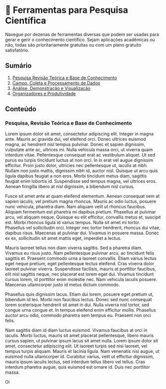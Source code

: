 # 🔭 Ferramentas para Pesquisa Científica

Navegue por dezenas de ferramentas diversas que podem ser usadas para gerar e gerir o conhecimento científico. Sejam aplicações acadêmicas ou não, todas são prioritariamente gratuitas ou com um plano gratuito satisfatório.

## Sumário

1. [Pesquisa Revisão Teórica e Base de Conhecimento](#pesquisa-revisao-teorica-base-conhecimento)
2. [Campo, Coleta e Processamento de Dados](#campo-coleta-processamento-dados)
3. [Análise, Demonstração e Visualização](#analise-demonstracao-visualizacao)
4. [Organizadores e Produtividade](#organizadores-produtividade)

## Conteúdo

<a id="pesquisa-revisao-teorica-base-conhecimento"></a>
### Pesquisa, Revisão Teórica e Base de Conhecimento

Lorem ipsum dolor sit amet, consectetur adipiscing elit. Integer in magna ante. Mauris ac gravida dui, vel eleifend orci. Donec ultrices euismod magna, ac hendrerit nisl tempus pulvinar. Donec et sapien dignissim, vulputate ante ac, ultrices mi. Nulla vehicula massa orci, ut viverra quam interdum vitae. Pellentesque consequat erat ac vestibulum aliquet. Ut sed purus eu turpis tincidunt luctus at non orci. In in erat vel augue dignissim efficitur. Proin justo dolor, ultricies nec pellentesque ut, iaculis at nibh. Nullam non justo mattis, dignissim nibh id, auctor nisl. Quisque ut arcu quis ligula dapibus feugiat a non eros. Morbi tincidunt metus diam, sagittis feugiat enim lobortis id. Suspendisse sed tempus magna, vel ultrices eros. Aenean fringilla libero at nisl dignissim, a bibendum nisl cursus.

Fusce sit amet ante at quam eleifend elementum. Aenean consequat sem at sapien iaculis, vel pretium magna rhoncus. Mauris ac odio luctus, posuere nunc vehicula, pharetra diam. Nam aliquam velit ut rhoncus faucibus. Aliquam fermentum est pharetra mi dapibus pretium. Phasellus at pulvinar arcu, vel aliquam neque. Quisque eu elit efficitur, convallis metus et, suscipit est. Morbi rhoncus ligula id varius tempus. Nulla sit amet mi tortor. Phasellus vel sollicitudin orci. Integer nec tortor hendrerit, rhoncus dui vitae, dapibus risus. Maecenas at pulvinar dui. Vivamus in posuere massa. Donec ex ex, sollicitudin sit amet mattis eget, imperdiet a lectus.

Mauris laoreet tellus non diam viverra sagittis. Sed a pharetra diam. Vivamus eu risus justo. Nam pellentesque pulvinar arcu, ac tincidunt felis sagittis et. Praesent commodo urna a laoreet convallis. Etiam varius lectus eget neque pretium, eget pellentesque lectus eleifend. Cras viverra dolor laoreet pulvinar viverra. Suspendisse facilisis, mauris at porttitor faucibus, elit nisl sagittis neque, nec placerat est lorem eget dui. Vivamus tincidunt cursus lorem, id porttitor enim molestie nec. Nam vehicula iaculis posuere. Maecenas ullamcorper justo id metus dictum commodo.

Phasellus quis dignissim lacus. Etiam dui lorem, posuere eget pretium ut, bibendum id leo. Morbi non faucibus lectus. Donec sed nunc consequat lorem scelerisque hendrerit sit amet in dui. Nulla viverra nisl tortor, sed congue urna congue et. In tempus eleifend enim efficitur mollis. Phasellus auctor arcu odio, commodo pharetra sem tempus eu. Praesent non orci felis.

Nam sagittis diam id diam luctus euismod. Vivamus faucibus at orci in iaculis. Morbi luctus, mauris sit amet placerat pellentesque, libero mauris cursus sapien, ut pulvinar ipsum lacus sit amet nulla. Lorem ipsum dolor sit amet, consectetur adipiscing elit. Ut laoreet turpis sed nisi laoreet, vel tempus turpis aliquam. Mauris et lacinia ligula. Nam venenatis nisi augue, ut euismod nulla ullamcorper id. Curabitur varius, velit ut efficitur dignissim, mauris ipsum iaculis lectus, sed interdum tellus libero vel tellus. Cras interdum pharetra augue, quis euismod est ornare id. Duis nec porttitor massa.

<a id="campo-coleta-processamento-dados"></a>

Oi

